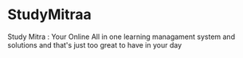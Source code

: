 # StudyMitraa
Study Mitra : Your Online All in one learning managament system and solutions and that's just too great to have in your day
